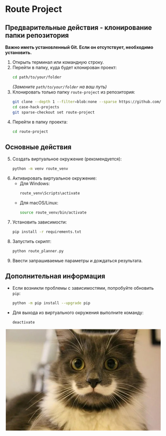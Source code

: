 # Route Project

## Предварительные действия - клонирование папки репозитория

**Важно иметь установленный Git. Если он отсутствует, необходимо установить.**

1. Открыть терминал или командную строку.
2. Перейти в папку, куда будет клонирован проект:
   ```sh
   cd path/to/your/folder
   ```
   *(Замените `path/to/your/folder` на ваш путь)*
3. Клонировать только папку `route-project` из репозитория:
   ```sh
   git clone --depth 1 --filter=blob:none --sparse https://github.com/KsyLight/case-hack-projects.git
   cd case-hack-projects
   git sparse-checkout set route-project
   ```
4. Перейти в папку проекта:
   ```sh
   cd route-project
   ```

## Основные действия

5. Создать виртуальное окружение (рекомендуется):
   ```sh
   python -m venv route_venv
   ```
6. Активировать виртуальное окружение:
   - Для Windows:
     ```sh
     route_venv\Scripts\activate
     ```
   - Для macOS/Linux:
     ```sh
     source route_venv/bin/activate
     ```
7. Установить зависимости:
   ```sh
   pip install -r requirements.txt
   ```
8. Запустить скрипт:
   ```sh
   python route_planner.py
   ```
9. Ввести запрашиваемые параметры и дождаться результата.

## Дополнительная информация

- Если возникли проблемы с зависимостями, попробуйте обновить `pip`:
  ```sh
  python -m pip install --upgrade pip
  ```
- Для выхода из виртуального окружения выполните команду:
  ```sh
  deactivate
  ```

<div align="center">
    <img src="cat.jpg" alt="Описание изображения" width="500">
</div>

